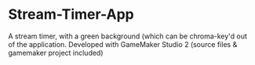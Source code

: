 # Stream-Timer-App
A stream timer, with a green background (which can be chroma-key'd out of the application. Developed with GameMaker Studio 2 (source files & gamemaker project included)
